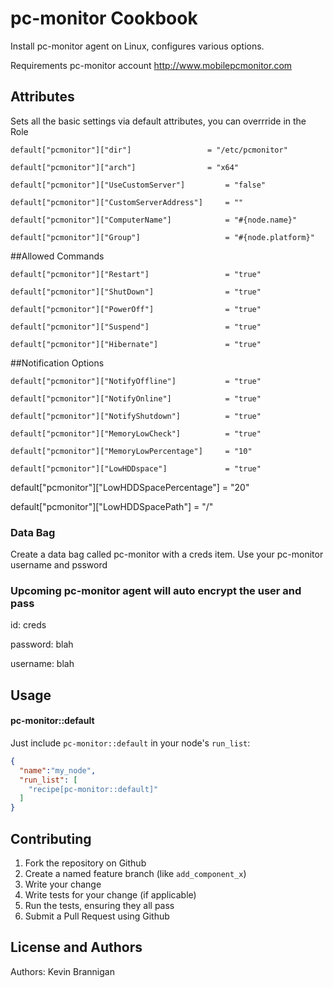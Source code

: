 pc-monitor Cookbook
===================
Install pc-monitor agent on Linux, configures various options.

Requirements
pc-monitor account http://www.mobilepcmonitor.com


Attributes
----------
Sets all the basic settings via default attributes, you can overrride in the Role

    default["pcmonitor"]["dir"]          		= "/etc/pcmonitor"
    
    default["pcmonitor"]["arch"]         		= "x64"
    
    default["pcmonitor"]["UseCustomServer"]         = "false"
    
    default["pcmonitor"]["CustomServerAddress"]     = ""
    
    default["pcmonitor"]["ComputerName"]            = "#{node.name}"
    
    default["pcmonitor"]["Group"]                   = "#{node.platform}"

##Allowed Commands

    default["pcmonitor"]["Restart"]                 = "true"
    
    default["pcmonitor"]["ShutDown"]                = "true"
    
    default["pcmonitor"]["PowerOff"]                = "true"
    
    default["pcmonitor"]["Suspend"]                 = "true"
    
    default["pcmonitor"]["Hibernate"]               = "true"

##Notification Options

    default["pcmonitor"]["NotifyOffline"]           = "true"
    
    default["pcmonitor"]["NotifyOnline"]            = "true"
    
    default["pcmonitor"]["NotifyShutdown"]          = "true"
    
    default["pcmonitor"]["MemoryLowCheck"]          = "true"
    
    default["pcmonitor"]["MemoryLowPercentage"]     = "10"
    
    default["pcmonitor"]["LowHDDspace"]             = "true"
   
   default["pcmonitor"]["LowHDDSpacePercentage"]   = "20"
   
   default["pcmonitor"]["LowHDDSpacePath"]         = "/"

### Data Bag

Create a data bag called pc-monitor with a creds item. Use your pc-monitor username and pssword

### Upcoming pc-monitor agent will auto encrypt the user and pass

id:       creds

password: blah

username: blah


Usage
-----
#### pc-monitor::default
Just include `pc-monitor::default` in your node's `run_list`:

```json
{
  "name":"my_node",
  "run_list": [
    "recipe[pc-monitor::default]"
  ]
}
```

Contributing
------------
1. Fork the repository on Github
2. Create a named feature branch (like `add_component_x`)
3. Write your change
4. Write tests for your change (if applicable)
5. Run the tests, ensuring they all pass
6. Submit a Pull Request using Github

License and Authors
-------------------
Authors: Kevin Brannigan
